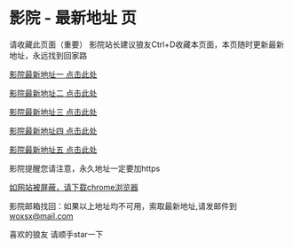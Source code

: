 # 影院 - 最新地址 页

请收藏此页面（重要）
影院站长建议狼友Ctrl+D收藏本页面，本页随时更新最新地址，永远找到回家路

[影院最新地址一 点击此处](https://5ggpfs.com/) 

[影院最新地址二 点击此处](https://5ggg5y.com/) 

[影院最新地址三 点击此处](https://fhfj5g.com/) 

[影院最新地址四 点击此处](https://5ggg5y.com/) 

[影院最新地址五 点击此处](https://5ggpfs.com/) 

影院提醒您请注意，永久地址一定要加https

[如网站被屏蔽，请下载chrome浏览器](https://8xe23.com/chrome_93.0.4577.82.apk) 

影院邮箱找回：如果以上地址均不可用，索取最新地址,请发邮件到 woxsx@mail.com

喜欢的狼友 请顺手star一下
